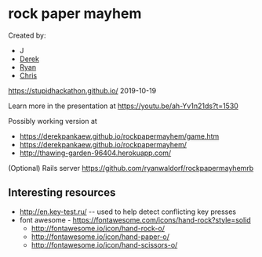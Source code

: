 # rock paper mayhem

Created by:

  * J
  * [Derek](https://github.com/derekpankaew)
  * [Ryan](https://github.com/ryanwaldorf)
  * [Chris](https://github.com/clach04)

https://stupidhackathon.github.io/
2019-10-19

Learn more in the presentation at https://youtu.be/ah-Yv1n21ds?t=1530

Possibly working version at

  * https://derekpankaew.github.io/rockpapermayhem/game.htm
  * https://derekpankaew.github.io/rockpapermayhem/
  * http://thawing-garden-96404.herokuapp.com/

(Optional) Rails server https://github.com/ryanwaldorf/rockpapermayhemrb


## Interesting resources

  * http://en.key-test.ru/  -- used to help detect conflicting key presses
  * font awesome - https://fontawesome.com/icons/hand-rock?style=solid
      * http://fontawesome.io/icon/hand-rock-o/
      * http://fontawesome.io/icon/hand-paper-o/
      * http://fontawesome.io/icon/hand-scissors-o/
